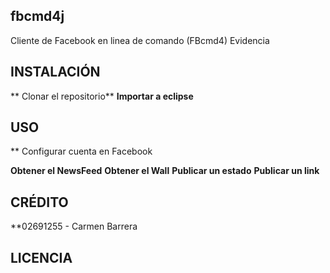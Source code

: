 ## fbcmd4j
Cliente de Facebook en linea de comando (FBcmd4) Evidencia

## INSTALACIÓN 
** Clonar el repositorio**
**Importar a  eclipse**

## USO
** Configurar cuenta en Facebook

**Obtener el NewsFeed**
**Obtener el Wall**
**Publicar un estado**
**Publicar un link**
## CRÉDITO

**02691255 - Carmen Barrera

## LICENCIA
